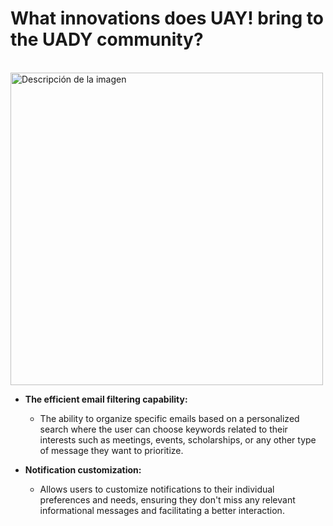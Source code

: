 # What innovations does UAY! bring to the UADY community?

<br>

<img src="https://www.eoi.es/blogs/redinnovacionEOI/files/2015/09/kk.jpg" alt="Descripción de la imagen" width="500">

<br>

- **The efficient email filtering capability:** 
  - The ability to organize specific emails based on a personalized search where the user can choose keywords related to their interests such as meetings, events, scholarships, or any other type of message they want to prioritize.
  
- **Notification customization:** 
  - Allows users to customize notifications to their individual preferences and needs, ensuring they don't miss any relevant informational messages and facilitating a better interaction.
